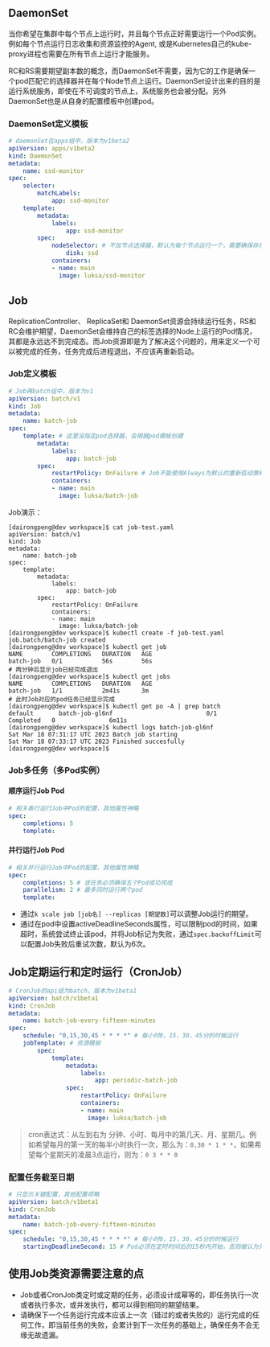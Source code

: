 ## DaemonSet
当你希望在集群中每个节点上运行时，并且每个节点正好需要运行一个Pod实例。例如每个节点运行日志收集和资源监控的Agent, 或是Kubernetes自己的kube-proxy进程也需要在所有节点上运行才能服务。

RC和RS需要期望副本数的概念，而DaemonSet不需要，因为它的工作是确保一个pod匹配它的选择器并在每个Node节点上运行。DaemonSet设计出来的目的是运行系统服务，即使在不可调度的节点上，系统服务也会被分配。另外DaemonSet也是从自身的配置模板中创建pod。


### DaemonSet定义模板
```yaml
# daemonSet在apps组中，版本为v1beta2
apiVersion: apps/v1beta2
kind: DaemonSet
metadata:
    name: ssd-monitor
spec:
    selector:
        matchLabels:
            app: ssd-monitor
    template:
        metadata:
            labels:
                app: ssd-monitor
        spec:
            nodeSelector: # 不加节点选择器，默认为每个节点运行一个，需要确保存在该标签的node
                disk: ssd
            containers:
            - name: main
              image: luksa/ssd-monitor
```

## Job
ReplicationController、 ReplicaSet和 DaemonSet资源会持续运行任务，RS和RC会维护期望，DaemonSet会维持自己的标签选择的Node上运行的Pod情况，其都是永远达不到完成态。而Job资源即是为了解决这个问题的，用来定义一个可以被完成的任务，任务完成后进程退出，不应该再重新启动。


### Job定义模板
```yaml
# Job再batch组中，版本为v1
apiVersion: batch/v1
kind: Job
metadata:
    name: batch-job
spec:
    template: # 这里没指定pod选择器，会根据pod模板创建
        metadata:
            labels:
                app: batch-job
        spec:
            restartPolicy: OnFailure # Job不能使用Always为默认的重新启动策略。这里会防止容器再完成任务时重新启动
            containers:
            - name: main
              image: luksa/batch-job
```

Job演示：
```shell
[dairongpeng@dev workspace]$ cat job-test.yaml
apiVersion: batch/v1
kind: Job
metadata:
    name: batch-job
spec:
    template:
        metadata:
            labels:
                app: batch-job
        spec:
            restartPolicy: OnFailure
            containers:
            - name: main
              image: luksa/batch-job
[dairongpeng@dev workspace]$ kubectl create -f job-test.yaml
job.batch/batch-job created
[dairongpeng@dev workspace]$ kubectl get job
NAME        COMPLETIONS   DURATION   AGE
batch-job   0/1           56s        56s
# 两分钟后显示job已经完成退出
[dairongpeng@dev workspace]$ kubectl get jobs
NAME        COMPLETIONS   DURATION   AGE
batch-job   1/1           2m41s      3m
# 此时Job对应的pod任务已经显示完成
[dairongpeng@dev workspace]$ kubectl get po -A | grep batch
default       batch-job-gl6nf                          0/1     Completed   0               6m11s
[dairongpeng@dev workspace]$ kubectl logs batch-job-gl6nf
Sat Mar 18 07:31:17 UTC 2023 Batch job starting
Sat Mar 18 07:33:17 UTC 2023 Finished succesfully
[dairongpeng@dev workspace]$
```
### Job多任务（多Pod实例）
#### 顺序运行Job Pod
```yaml
# 相关串行运行Job中Pod的配置，其他属性神略
spec:
    completions: 5
    template:
```
#### 并行运行Job Pod
```yaml
# 相关并行运行Job中Pod的配置，其他属性神略
spec:
    completions: 5 # 该任务必须确保五个Pod成功完成
    parallelism: 2 # 最多同时运行两个pod
    template:
```

- 通过`k scale job [job名] --replicas [期望数]`可以调整Job运行的期望。
- 通过在pod中设置activeDeadlineSeconds属性，可以限制pod的时间，如果超时，系统尝试终止该pod，并将Job标记为失败，通过`spec.backoffLimit`可以配置Job失败后重试次数，默认为6次。

## Job定期运行和定时运行（CronJob）
```yaml
# CronJob的api组为batch，版本为v1beta1
apiVersion: batch/v1beta1
kind: CronJob
metadata:
    name: batch-job-every-fifteen-minutes
spec:
    schedule: "0,15,30,45 * * * *" # 每小时0，15，30，45分的时候运行
    jobTemplate: # 资源模板
        spec:
            template:
                metadata:
                    labels:
                        app: periodic-batch-job
                spec:
                    restartPolicy: OnFailure
                    containers:
                    - name: main
                      image: luksa/batch-job
```

> cron表达式：从左到右为 分钟、小时、每月中的第几天、月、星期几。例如希望每月的第一天的每半小时执行一次，那么为：`0,30 * 1 * *`，如果希望每个星期天的凌晨3点运行，则为：`0 3 * * 0`

### 配置任务截至日期
```yaml
# 只显示关键配置，其他配置项略
apiVersion: batch/v1beta1
kind: CronJob
metadata:
    name: batch-job-every-fifteen-minutes
spec:
    schedule: "0,15,30,45 * * * *" # 每小时0，15，30，45分的时候运行
    startingDeadlineSecond: 15 # Pod必须在定时时间后的15秒内开始，否则被认为失败
```

## 使用Job类资源需要注意的点
- Job或者CronJob类定时或定期的任务，必须设计成幂等的，即任务执行一次或者执行多次，或并发执行，都可以得到相同的期望结果。
- 请确保下一个任务运行完成本应该上一次（错过的或者失败的）运行完成的任何工作，即当前任务的失败，会累计到下一次任务的基础上，确保任务不会无缘无故遗漏。